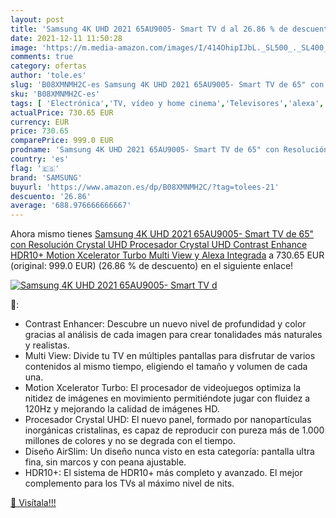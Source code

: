 ```yaml
---
layout: post
title: 'Samsung 4K UHD 2021 65AU9005- Smart TV d al 26.86 % de descuento'
date: 2021-12-11 11:50:28
image: 'https://m.media-amazon.com/images/I/414OhipIJbL._SL500_._SL400_.jpg'
comments: true
category: ofertas
author: 'tole.es'
slug: 'B08XMNMH2C-es Samsung 4K UHD 2021 65AU9005- Smart TV de 65" con...'
sku: 'B08XMNMH2C-es'
tags: [ 'Electrónica','TV, vídeo y home cinema','Televisores','alexa','samsung', ]
actualPrice: 730.65 EUR
currency: EUR
price: 730.65
comparePrice: 999.0 EUR
prodname: 'Samsung 4K UHD 2021 65AU9005- Smart TV de 65" con Resolución Crystal UHD  Procesador Crystal UHD  Contrast Enhance  HDR10+  Motion Xcelerator Turbo  Multi View y Alexa Integrada'
country: 'es'
flag: '🇪🇸'
brand: 'SAMSUNG'
buyurl: 'https://www.amazon.es/dp/B08XMNMH2C/?tag=tolees-21'
descuento: '26.86'
average: '688.976666666667'
---
```


Ahora mismo tienes [Samsung 4K UHD 2021 65AU9005- Smart TV de 65" con Resolución Crystal UHD  Procesador Crystal UHD  Contrast Enhance  HDR10+  Motion Xcelerator Turbo  Multi View y Alexa Integrada](https://www.amazon.es/dp/B08XMNMH2C/?tag=tolees-21) a 730.65 EUR (original: 999.0 EUR) (26.86 %  de descuento) en el siguiente enlace!

[![Samsung 4K UHD 2021 65AU9005- Smart TV d](https://m.media-amazon.com/images/I/414OhipIJbL._SL500_._SL400_.jpg)](https://www.amazon.es/dp/B08XMNMH2C/?tag=tolees-21)

🔎:

- Contrast Enhancer: Descubre un nuevo nivel de profundidad y color gracias al análisis de cada imagen para crear tonalidades más naturales y realistas.
- Multi View: Divide tu TV en múltiples pantallas para disfrutar de varios contenidos al mismo tiempo, eligiendo el tamaño y volumen de cada una.
- Motion Xcelerator Turbo: El procesador de videojuegos optimiza la nitidez de imágenes en movimiento permitiéndote jugar con fluidez a 120Hz y mejorando la calidad de imágenes HD.
- Procesador Crystal UHD: El nuevo panel, formado por nanopartículas inorgánicas cristalinas, es capaz de reproducir con pureza más de 1.000 millones de colores y no se degrada con el tiempo.
- Diseño AirSlim: Un diseño nunca visto en esta categoría: pantalla ultra fina, sin marcos y con peana ajustable.
- HDR10+: El sistema de HDR10+ más completo y avanzado. El mejor complemento para los TVs al máximo nivel de nits.

[🛒 Visítala!!!](https://www.amazon.es/dp/B08XMNMH2C/?tag=tolees-21)
